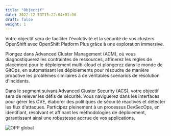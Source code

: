 ```yaml
---
title: "Objectif"
date: 2022-12-13T15:22:04+01:00
draft: false
weight: 1
---
```


Votre objectif sera de faciliter l'évolutivité et la sécurité de vos clusters OpenShift avec OpenShift Platform Plus grâce à une exploration immersive.

Plongez dans Advanced Cluster Management (ACM), où vous diagnostiquerez les contraintes de ressources, affinerez les règles de placement pour le déploiement multi-cloud et plongerez dans le monde de GitOps, en automatisant les déploiements pour résoudre de manière proactive les problèmes similaires à de véritables scénarios de résolution d'incidents.

Dans le segment suivant Advanced Cluster Security (ACS), votre objectif sera de relever les défis de sécurité. Vous naviguerez dans les interfaces pour gérer les CVE, élaborer des politiques de sécurité réactives et détecter les flux d'attaques. Participez pleinement à un processus DevSecOps, en identifiant, résolvant et affinant les méthodologies de déploiement, garantissant ainsi une robustesse accrue de vos applications.

![OPP global](/OPP-2023-lab-instruction.github.io/images/Openshift_platform_plus.png)

